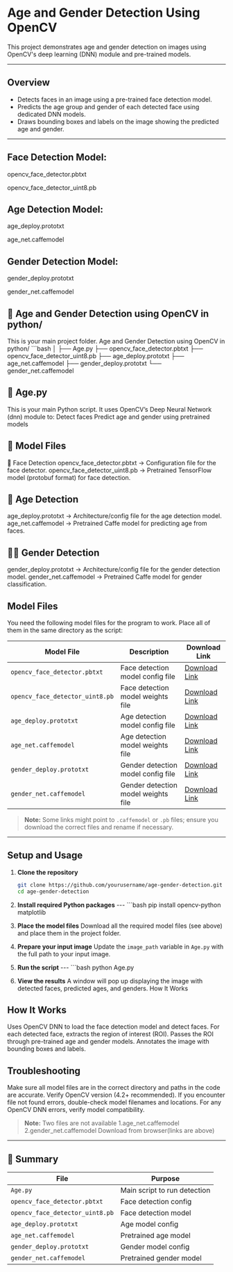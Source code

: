 # Age and Gender Detection Using OpenCV

This project demonstrates age and gender detection on images using OpenCV's deep learning (DNN) module and pre-trained models.

---

## Overview

- Detects faces in an image using a pre-trained face detection model.
- Predicts the age group and gender of each detected face using dedicated DNN models.
- Draws bounding boxes and labels on the image showing the predicted age and gender.

---
## Face Detection Model:

opencv_face_detector.pbtxt

opencv_face_detector_uint8.pb

## Age Detection Model:

age_deploy.prototxt

age_net.caffemodel

## Gender Detection Model:

gender_deploy.prototxt

gender_net.caffemodel

## 📁 Age and Gender Detection using OpenCV in python/
This is your main project folder.
Age and Gender Detection using OpenCV in python/
    ```bash 
    │
    ├── Age.py
    ├── opencv_face_detector.pbtxt
    ├── opencv_face_detector_uint8.pb
    ├── age_deploy.prototxt
    ├── age_net.caffemodel
    ├── gender_deploy.prototxt
            └── gender_net.caffemodel

## 🐍 Age.py
This is your main Python script.
It uses OpenCV’s Deep Neural Network (dnn) module to:
Detect faces
Predict age and gender using pretrained models

## 🤖 Model Files
🧠 Face Detection
opencv_face_detector.pbtxt
→ Configuration file for the face detector.
opencv_face_detector_uint8.pb
→ Pretrained TensorFlow model (protobuf format) for face detection.

## 👶 Age Detection
age_deploy.prototxt
→ Architecture/config file for the age detection model.
age_net.caffemodel
→ Pretrained Caffe model for predicting age from faces.

## 👨‍🦰 Gender Detection
gender_deploy.prototxt
→ Architecture/config file for the gender detection model.
gender_net.caffemodel
→ Pretrained Caffe model for gender classification.

## Model Files
You need the following model files for the program to work. Place all of them in the same directory as the script:

| Model File                     | Description                     | Download Link                                            |
|-------------------------------|---------------------------------|----------------------------------------------------------|
| `opencv_face_detector.pbtxt`       | Face detection model config file | [Download Link](https://github.com/opencv/opencv/blob/master/samples/dnn/face_detector/opencv_face_detector.pbtxt) |
| `opencv_face_detector_uint8.pb`     | Face detection model weights file | [Download Link](https://github.com/opencv/opencv_3rdparty/blob/dnn_samples_face_detector_20170830/res10_300x300_ssd_iter_140000_fp16.caffemodel) |
| `age_deploy.prototxt`           | Age detection model config file | [Download Link](https://github.com/spmallick/learnopencv/blob/master/AgeGender/age_deploy.prototxt) |
| `age_net.caffemodel`             | Age detection model weights file | [Download Link](https://github.com/spmallick/learnopencv/blob/master/AgeGender/age_net.caffemodel) |
| `gender_deploy.prototxt`         | Gender detection model config file | [Download Link](https://github.com/spmallick/learnopencv/blob/master/AgeGender/gender_deploy.prototxt) |
| `gender_net.caffemodel`           | Gender detection model weights file | [Download Link](https://github.com/spmallick/learnopencv/blob/master/AgeGender/gender_net.caffemodel) |

> **Note:** Some links might point to `.caffemodel` or `.pb` files; ensure you download the correct files and rename if necessary.
---

## Setup and Usage

1. **Clone the repository**

   ```bash
   git clone https://github.com/yourusername/age-gender-detection.git
   cd age-gender-detection

2. **Install required Python packages**
--- ```bash
pip install opencv-python matplotlib

3.  **Place the model files**
   Download all the required model files (see above) and place them in the project folder.


4.  **Prepare your input image**
  Update the `image_path` variable in `Age.py` with the full path to your input image.


5.  **Run the script**
--- ```bash
   python Age.py

6.  **View the results**
A window will pop up displaying the image with detected faces, predicted ages, and genders.
How It Works

## How It Works
Uses OpenCV DNN to load the face detection model and detect faces.
For each detected face, extracts the region of interest (ROI).
Passes the ROI through pre-trained age and gender models.
Annotates the image with bounding boxes and labels.


## Troubleshooting
Make sure all model files are in the correct directory and paths in the code are accurate.
Verify OpenCV version (4.2+ recommended).
If you encounter file not found errors, double-check model filenames and locations.
For any OpenCV DNN errors, verify model compatibility.


> **Note:** Two files are not available
1.age_net.caffemodel
2.gender_net.caffemodel
> Download from browser(links are above)
---

## 🔁 Summary
| File                            | Purpose                      |
| ------------------------------- | ---------------------------- |
| `Age.py`                        | Main script to run detection |
| `opencv_face_detector.pbtxt`    | Face detection config        |
| `opencv_face_detector_uint8.pb` | Face detection model         |
| `age_deploy.prototxt`           | Age model config             |
| `age_net.caffemodel`            | Pretrained age model         |
| `gender_deploy.prototxt`        | Gender model config          |
| `gender_net.caffemodel`         | Pretrained gender model      |
